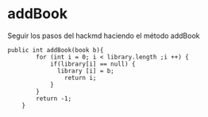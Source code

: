 # addBook
Seguir los pasos del hackmd haciendo el método addBook
```javascript=
public int addBook(book b){
        for (int i = 0; i < library.length ;i ++) {
            if(library[i] == null) {
              library [i] = b;
                return i;
            }            
        }
        return -1;
    }
````
